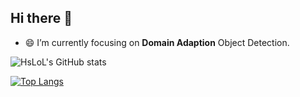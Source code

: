 ## Hi there 👋

<!--
**h751410234/h751410234** is a ✨ _special_ ✨ repository because its `README.md` (this file) appears on your GitHub profile.

Here are some ideas to get you started:

- 🔭 I’m currently working on ...
- 🌱 I’m currently learning ...
- 👯 I’m looking to collaborate on ...
- 🤔 I’m looking for help with ...
- 💬 Ask me about ...
- 📫 How to reach me: ...
- 😄 Pronouns: ...
- ⚡ Fun fact: ...
-->

- 😄 I’m currently focusing on **Domain Adaption** Object Detection.


![HsLoL's GitHub stats](https://github-readme-stats.vercel.app/api?username=h751410234L&show_icons=true&theme=tokyonight)

[![Top Langs](https://github-readme-stats.vercel.app/api/top-langs/?username=h751410234&layout=compact)](https://github.com/h751410234/github-readme-stats)


